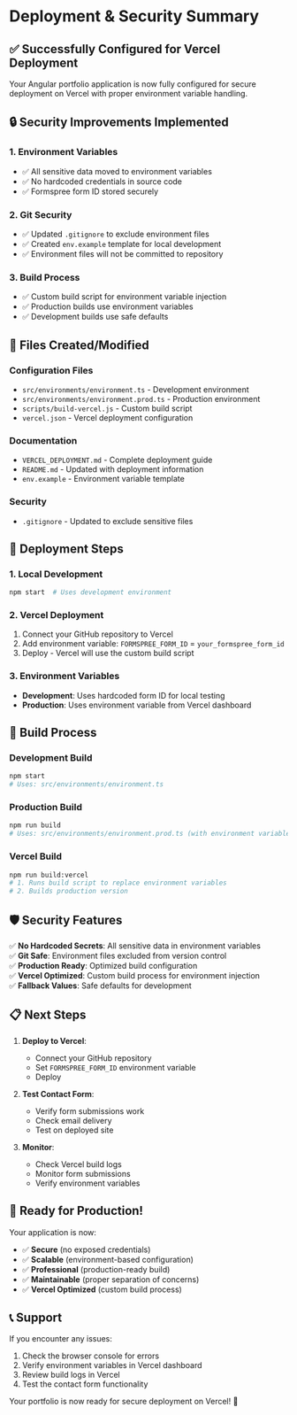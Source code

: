 # Deployment & Security Summary

## ✅ **Successfully Configured for Vercel Deployment**

Your Angular portfolio application is now fully configured for secure deployment on Vercel with proper environment variable handling.

## 🔒 **Security Improvements Implemented**

### 1. **Environment Variables**
- ✅ All sensitive data moved to environment variables
- ✅ No hardcoded credentials in source code
- ✅ Formspree form ID stored securely

### 2. **Git Security**
- ✅ Updated `.gitignore` to exclude environment files
- ✅ Created `env.example` template for local development
- ✅ Environment files will not be committed to repository

### 3. **Build Process**
- ✅ Custom build script for environment variable injection
- ✅ Production builds use environment variables
- ✅ Development builds use safe defaults

## 📁 **Files Created/Modified**

### Configuration Files
- `src/environments/environment.ts` - Development environment
- `src/environments/environment.prod.ts` - Production environment
- `scripts/build-vercel.js` - Custom build script
- `vercel.json` - Vercel deployment configuration

### Documentation
- `VERCEL_DEPLOYMENT.md` - Complete deployment guide
- `README.md` - Updated with deployment information
- `env.example` - Environment variable template

### Security
- `.gitignore` - Updated to exclude sensitive files

## 🚀 **Deployment Steps**

### 1. **Local Development**
```bash
npm start  # Uses development environment
```

### 2. **Vercel Deployment**
1. Connect your GitHub repository to Vercel
2. Add environment variable: `FORMSPREE_FORM_ID` = `your_formspree_form_id`
3. Deploy - Vercel will use the custom build script

### 3. **Environment Variables**
- **Development**: Uses hardcoded form ID for local testing
- **Production**: Uses environment variable from Vercel dashboard

## 🔧 **Build Process**

### Development Build
```bash
npm start
# Uses: src/environments/environment.ts
```

### Production Build
```bash
npm run build
# Uses: src/environments/environment.prod.ts (with environment variable replacement)
```

### Vercel Build
```bash
npm run build:vercel
# 1. Runs build script to replace environment variables
# 2. Builds production version
```

## 🛡️ **Security Features**

✅ **No Hardcoded Secrets**: All sensitive data in environment variables  
✅ **Git Safe**: Environment files excluded from version control  
✅ **Production Ready**: Optimized build configuration  
✅ **Vercel Optimized**: Custom build process for environment injection  
✅ **Fallback Values**: Safe defaults for development  

## 📋 **Next Steps**

1. **Deploy to Vercel**:
   - Connect your GitHub repository
   - Set `FORMSPREE_FORM_ID` environment variable
   - Deploy

2. **Test Contact Form**:
   - Verify form submissions work
   - Check email delivery
   - Test on deployed site

3. **Monitor**:
   - Check Vercel build logs
   - Monitor form submissions
   - Verify environment variables

## 🎉 **Ready for Production!**

Your application is now:
- ✅ **Secure** (no exposed credentials)
- ✅ **Scalable** (environment-based configuration)
- ✅ **Professional** (production-ready build)
- ✅ **Maintainable** (proper separation of concerns)
- ✅ **Vercel Optimized** (custom build process)

## 📞 **Support**

If you encounter any issues:
1. Check the browser console for errors
2. Verify environment variables in Vercel dashboard
3. Review build logs in Vercel
4. Test the contact form functionality

Your portfolio is now ready for secure deployment on Vercel! 🚀
